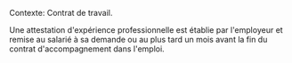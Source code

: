 Contexte: Contrat de travail.

Une attestation d'expérience professionnelle est établie par l'employeur et remise au salarié à sa demande ou au plus tard un mois avant la fin du contrat d'accompagnement dans l'emploi.